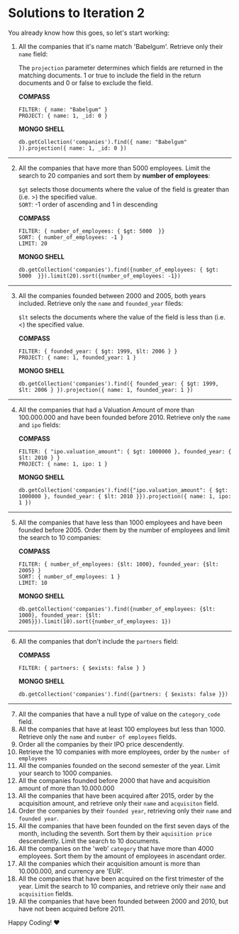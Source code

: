 # Solutions to Iteration 2

You already know how this goes, so let's start working:

1. All the companies that it's name match 'Babelgum'. Retrieve only their `name` field:

    The ```projection``` parameter determines which fields are returned in the matching documents. 1 or true to include the field in the return documents and 0 or false to exclude the field.

    **COMPASS**

    ```COMPASS
    FILTER: { name: "Babelgum" }
    PROJECT: { name: 1, _id: 0 }
    ```

    **MONGO SHELL**

    ```MONGO SHELL
    db.getCollection('companies').find({ name: "Babelgum" }).projection({ name: 1, _id: 0 })
    ```

___

2. All the companies that have more than 5000 employees. Limit the search to 20 companies and sort them by  **number of employees**:

    `$gt`  selects those documents where the value of the field is greater than (i.e. >) the specified value.  
    `SORT`: -1 order of ascending and 1 in descending

    **COMPASS**

    ```COMPASS
    FILTER: { number_of_employees: { $gt: 5000  }}
    SORT: { number_of_employees: -1 }
    LIMIT: 20
    ```

    **MONGO SHELL**

    ```MONGO SHELL
    db.getCollection('companies').find({number_of_employees: { $gt: 5000  }}).limit(20).sort({number_of_employees: -1})
    ```
___

3. All the companies founded between 2000 and 2005, both years included. Retrieve only the `name` and `founded_year` fileds:

    `$lt` selects the documents where the value of the field is less than (i.e. <) the specified value.

    **COMPASS**

    ```COMPASS
    FILTER: { founded_year: { $gt: 1999, $lt: 2006 } }
    PROJECT: { name: 1, founded_year: 1 }
    ```

    **MONGO SHELL**

    ```MONGO SHELL
    db.getCollection('companies').find({ founded_year: { $gt: 1999, $lt: 2006 } }).projection({ name: 1, founded_year: 1 })
    ```
___
4. All the companies that had a Valuation Amount of more than 100.000.000 and have been founded before 2010. Retrieve only the `name` and `ipo` fields:

    **COMPASS**

    ```COMPASS
    FILTER: { "ipo.valuation_amount": { $gt: 1000000 }, founded_year: { $lt: 2010 } }
    PROJECT: { name: 1, ipo: 1 }
    ```

    **MONGO SHELL**

    ```MONGO SHELL
    db.getCollection('companies').find({"ipo.valuation_amount": { $gt: 1000000 }, founded_year: { $lt: 2010 }}).projection({ name: 1, ipo: 1 })
    ```
___

5. All the companies that have less than 1000 employees and have been founded before 2005. Order them by the number of employees and limit the search to 10 companies:

    **COMPASS**

    ```COMPASS
    FILTER: { number_of_employees: {$lt: 1000}, founded_year: {$lt: 2005} }
    SORT: { number_of_employees: 1 }
    LIMIT: 10
    ```

    **MONGO SHELL**

    ```MONGO SHELL
    db.getCollection('companies').find({number_of_employees: {$lt: 1000}, founded_year: {$lt: 2005}}).limit(10).sort({number_of_employees: 1})
    ```
___

6. All the companies that don't include the `partners` field:

    **COMPASS**

    ```COMPASS
    FILTER: { partners: { $exists: false } }
    ```

    **MONGO SHELL**

    ```MONGO SHELL
    db.getCollection('companies').find({partners: { $exists: false }})
    ```
___

7. All the companies that have a null type of value on the `category_code` field.
8. All the companies that have at least 100 employees but less than 1000. Retrieve only the `name` and `number of employees` fields.
9. Order all the companies by their IPO price descendently.
10. Retrieve the 10 companies with more employees, order by the `number of employees`
11. All the companies founded on the second semester of the year. Limit your search to 1000 companies.
12. All the companies founded before 2000 that have and acquisition amount of more than 10.000.000
13. All the companies that have been acquired after 2015, order by the acquisition amount, and retrieve only their `name` and `acquisiton` field.
14. Order the companies by their `founded year`, retrieving only their `name` and `founded year`.
15. All the companies that have been founded on the first seven days of the month, including the seventh. Sort them by their `aquisition price` descendently. Limit the search to 10 documents.
16. All the companies on the 'web' `category` that have more than 4000 employees. Sort them by the amount of employees in ascendant order.
17. All the companies which their acquisition amount is more than 10.000.000, and currency are 'EUR'.
18. All the companies that have been acquired on the first trimester of the year. Limit the search to 10 companies, and retrieve only their `name` and `acquisition` fields.
19. All the companies that have been founded between 2000 and 2010, but have not been acquired before 2011.


Happy Coding! :heart:
